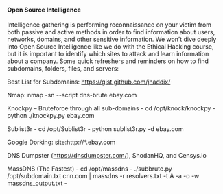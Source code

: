 #### Open Source Intelligence
Intelligence gathering is performing reconnaissance on your victim from both passive and active methods in order to find information about users, networks, domains, and other sensitive information. We won’t dive deeply into Open Source Intelligence like we do with the Ethical Hacking course, but it is important to identify which sites to attack and learn information about a company. Some quick refreshers and reminders on how to find subdomains, folders, files, and servers:

Best List for Subdomains:
https://gist.github.com/jhaddix/

Nmap: nmap -sn --script dns-brute ebay.com

Knockpy – Bruteforce through all sub-domains
	-  cd /opt/knock/knockpy
	- python ./knockpy.py ebay.com


Sublist3r
	-  cd /opt/Sublist3r
	- python sublist3r.py -d ebay.com

Google Dorking: site:http://*.ebay.com

DNS Dumpster (https://dnsdumpster.com/), ShodanHQ, and Censys.io

MassDNS (The Fastest)
	- cd /opt/massdns
	- ./subbrute.py /opt/subdomain.txt cnn.com | massdns -r resolvers.txt -t A -a -o -w massdns_output.txt -

